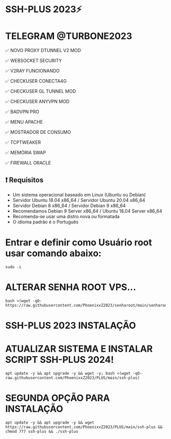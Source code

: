 
# SSH-PLUS 2023⚡

# TELEGRAM @TURBONE2023

✅ NOVO PROXY DTUNNEL V2 MOD

✅ WEBSOCKET SECURITY

✅ V2RAY FUNCIONANDO

✅ CHECKUSER CONECTA4G 

✅ CHECKUSER GL TUNNEL MOD 

✅ CHECKUSER ANYVPN MOD

✅ BADVPN PRO 

✅ MENU APACHE 

✅ MOSTRADOR DE CONSUMO 

✅ TCPTWEAKER 

✅ MEMÓRIA SWAP 

✅ FIREWALL ORACLE

## :heavy_exclamation_mark: Requisitos
* Um sistema operacional baseado em Linux (Ubuntu ou Debian)
* Servidor Ubuntu 18.04 x86_64 / Servidor Ubuntu 20.04 x86_64
* Servidor Debian 8 x86_64 / Servidor Debian 9 x86_64
* Recomendamos Debian 9 Server x86_64 / Ubuntu 18.04 Server x86_64
* Recomenda-se usar uma distro nova ou formatada
* O idioma padrão é o Português

# Entrar e definir como Usuário root usar comando abaixo:

````
sudo -i
````

# ALTERAR SENHA ROOT VPS...

````
bash <(wget -qO- https://raw.githubusercontent.com/PhoenixxZ2023/senharoot/main/senharoot.sh)
````

# SSH-PLUS 2023 INSTALAÇÃO

# ATUALIZAR SISTEMA E INSTALAR SCRIPT SSH-PLUS 2024!

```
apt update -y && apt upgrade -y && wget -y; bash <(wget -qO- raw.githubusercontent.com/PhoenixxZ2023/PLUS/main/ssh-plus)
```

# SEGUNDA OPÇÃO PARA INSTALAÇÃO

```
apt update -y && apt upgrade -y && wget https://raw.githubusercontent.com/PhoenixxZ2023/PLUS/main/ssh-plus && chmod 777 ssh-plus && ./ssh-plus
```


# ########################################################################################################################
